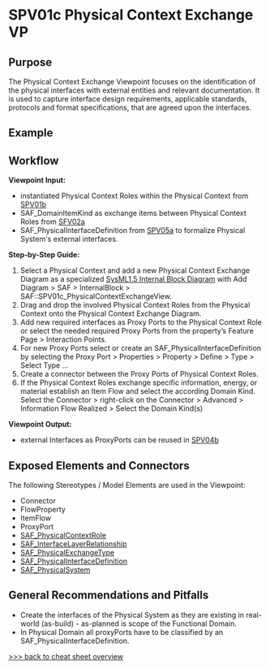 # SPV01c Physical Context Exchange VP

## Purpose
The Physical Context Exchange Viewpoint focuses on the identification of the physical interfaces with external entities and relevant documentation. It is used to capture interface design requirements, applicable standards, protocols and format specifications, that are agreed upon the interfaces.

## Example

## Workflow
**Viewpoint Input:**
* instantiated Physical Context Roles within the Physical Context from [SPV01b](Physical-Context-Definition-Viewpoint.md)
* SAF_DomainItemKind as exchange items between Physical Context Roles from [SFV02a](System-Domain-Item-Kind-Viewpoint.md)
* SAF_PhysicalInterfaceDefinition from [SPV05a](Physical-Interface-Definition-Viewpoint.md) to formalize Physical System's external interfaces.

**Step-by-Step Guide:**
1.	Select a Physical Context and add a new Physical Context Exchange Diagram as a specialized [SysML1.5 Internal Block Diagram](https://sparxsystems.com/enterprise_architect_user_guide/16.1/modeling_languages/internal_block_diagram.html) with Add Diagram > SAF > InternalBlock > SAF::SPV01c_PhysicalContextExchangeView.
2.	Drag and drop the involved Physical Context Roles from the Physical Context onto the Physical Context Exchange Diagram.
3.	Add new required interfaces as Proxy Ports to the Physical Context Role or select the needed required Proxy Ports from the property’s Feature Page > Interaction Points.
4.	For new Proxy Ports select or create an SAF_PhysicalInterfaceDefinition by selecting the Proxy Port > Properties > Property > Define > Type > Select Type ...
6.	Create a connector between the Proxy Ports of Physical Context Roles.
7.	If the Physical Context Roles exchange specific information, energy, or material establish an Item Flow and select the according Domain Kind. Select the Connector > right-click on the Connector > Advanced > Information Flow Realized > Select the Domain Kind(s)

**Viewpoint Output:**
* external Interfaces as ProxyPorts can be reused in [SPV04b](Physical-Internal-Exchange-Viewpoint.md)

## Exposed Elements and Connectors
The following Stereotypes / Model Elements are used in the Viewpoint:
* Connector
* FlowProperty
* ItemFlow
* ProxyPort
* [SAF_PhysicalContextRole](https://github.com/GfSE/SAF-Specification/blob/TdSE2023/stereotypes.md#SAF_PhysicalContextRole)
* [SAF_InterfaceLayerRelationship](https://github.com/GfSE/SAF-Specification/blob/TdSE2023/stereotypes.md#SAF_InterfaceLayerRelationship)
* [SAF_PhysicalExchangeType](https://github.com/GfSE/SAF-Specification/blob/TdSE2023/stereotypes.md#SAF_PhysicalExchangeType)
* [SAF_PhysicalInterfaceDefinition](https://github.com/GfSE/SAF-Specification/blob/TdSE2023/stereotypes.md#SAF_PhysicalInterfaceDefinition)
* [SAF_PhysicalSystem](https://github.com/GfSE/SAF-Specification/blob/TdSE2023/stereotypes.md#SAF_PhysicalSystem)

## General Recommendations and Pitfalls
* Create the interfaces of the Physical System as they are existing in real-world (as-build) - as-planned is scope of the Functional Domain.
* In Physical Domain all proxyPorts have to be classified by an SAF_PhysicalInterfaceDefinition.

[>>> back to cheat sheet overview](../CheatSheet.md)
